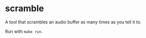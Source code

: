 # scramble

A tool that scrambles an audio buffer as many times as you tell it to.

Run with `make run`.
